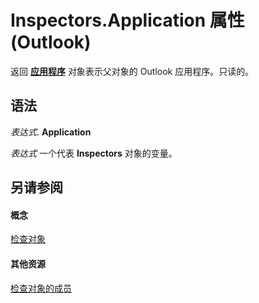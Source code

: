 
# Inspectors.Application 属性 (Outlook)

返回 **[应用程序](797003e7-ecd1-eccb-eaaf-32d6ddde8348.md)** 对象表示父对象的 Outlook 应用程序。只读的。


## 语法

 _表达式_. **Application**

 _表达式_ 一个代表 **Inspectors** 对象的变量。


## 另请参阅


#### 概念


[检查对象](b65475d6-a212-fc96-459d-47390dfe5ee5.md)
#### 其他资源


[检查对象的成员](897aab77-650a-6f0a-7599-5487bec45448.md)